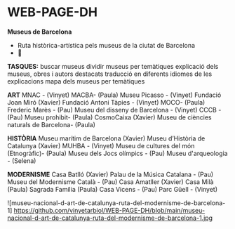 # WEB-PAGE-DH
**Museus de Barcelona** 
- Ruta històrica-artística pels museus de la ciutat de Barcelona
- 🎨

**TASQUES:**
buscar museus
dividir museus per temàtiques 
explicació dels museus, obres i autors destacats
traducció en diferents idiomes de les explicacions
mapa dels museus per temàtiques


**ART**
MNAC - (Vinyet)
MACBA- (Paula)
Museu Picasso - (Vinyet)
Fundació Joan Miró (Xavier)
Fundació Antoni Tàpies - (Vinyet)
MOCO- (Paula)
Frederic Marès - (Pau)
Museu del disseny de Barcelona - (Vinyet)
CCCB - (Pau)
Museu prohibit- (Paula)
CosmoCaixa (Xavier)
Museu de ciències naturals de Barcelona- (Paula)


**HISTÒRIA**
Museu marítim de Barcelona (Xavier)
Museu d’Història de Catalunya (Xavier)
MUHBA - (Vinyet)
Museu de cultures del món (Etnogràfic)- (Paula)
Museu dels Jocs olímpics - (Pau)
Museu d'arqueologia - (Selena)


**MODERNISME**
Casa Batlló (Xavier)
Palau de la Música Catalana - (Pau)
Museu del Modernisme Català - (Pau)
Casa Amatller (Xavier)
Casa Milà (Paula)
Sagrada Família (Paula)
Casa Vicens - (Pau)
Parc Güell - (Vinyet)

![museu-nacional-d-art-de-catalunya-ruta-del-modernisme-de-barcelona-1] https://github.com/vinyetarbiol/WEB-PAGE-DH/blob/main/museu-nacional-d-art-de-catalunya-ruta-del-modernisme-de-barcelona-1.jpg

